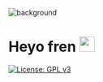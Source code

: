 ![background](https://gwi2.b-cdn.net/wp-content/uploads/2021/02/banner-cheat-kusushi-no-slow-life-isekai-ni-tsukurou-drugstore.jpg)

# Heyo fren <img src="https://raw.githubusercontent.com/MartinHeinz/MartinHeinz/master/wave.gif" width="30px">

[![License: GPL v3](https://img.shields.io/badge/License-GPLv3-blue.svg)](https://www.gnu.org/licenses/gpl-3.0)

